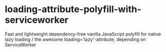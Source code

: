 # loading-attribute-polyfill-with-serviceworker
Fast and lightweight dependency-free vanilla JavaScript polyfill for native lazy loading / the awesome loading='lazy'-attribute, depending on ServiceWorker
